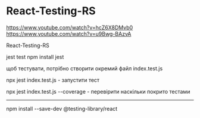 # React-Testing-RS

https://www.youtube.com/watch?v=hcZ6X8DMvb0
https://www.youtube.com/watch?v=u9Bwg-BAzvA

React-Testing-RS

jest test
npm install jest

щоб тестувати, потрібно створити окремий файл index.test.js

npx jest index.test.js - запустити тест

npx jest index.test.js --coverage - перевірити наскільки покрито тестами

---

npm install --save-dev @testing-library/react
